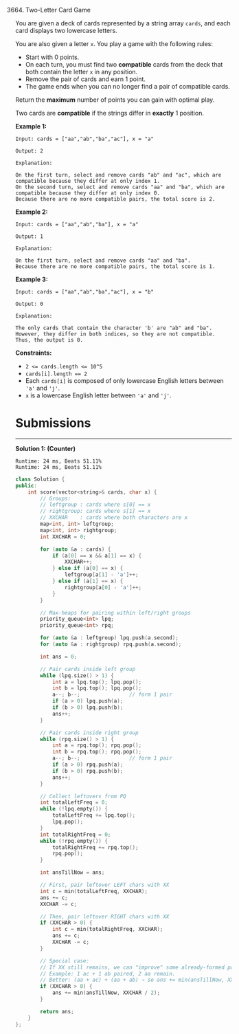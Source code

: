 3664. Two-Letter Card Game

You are given a deck of cards represented by a string array `cards`, and each card displays two lowercase letters.

You are also given a letter `x`. You play a game with the following rules:

* Start with 0 points.
* On each turn, you must find two **compatible** cards from the deck that both contain the letter `x` in any position.
* Remove the pair of cards and earn 1 point.
* The game ends when you can no longer find a pair of compatible cards.

Return the **maximum** number of points you can gain with optimal play.

Two cards are **compatible** if the strings differ in **exactly** 1 position.

 

**Example 1:**
```
Input: cards = ["aa","ab","ba","ac"], x = "a"

Output: 2

Explanation:

On the first turn, select and remove cards "ab" and "ac", which are compatible because they differ at only index 1.
On the second turn, select and remove cards "aa" and "ba", which are compatible because they differ at only index 0.
Because there are no more compatible pairs, the total score is 2.
```

**Example 2:**
```
Input: cards = ["aa","ab","ba"], x = "a"

Output: 1

Explanation:

On the first turn, select and remove cards "aa" and "ba".
Because there are no more compatible pairs, the total score is 1.
```

**Example 3:**
```
Input: cards = ["aa","ab","ba","ac"], x = "b"

Output: 0

Explanation:

The only cards that contain the character 'b' are "ab" and "ba". However, they differ in both indices, so they are not compatible. Thus, the output is 0.
```

**Constraints:**

* `2 <= cards.length <= 10^5`
* `cards[i].length == 2`
* Each `cards[i]` is composed of only lowercase English letters between `'a'` and `'j'`.
* `x` is a lowercase English letter between `'a'` and `'j'`.

# Submissions
---
**Solution 1: (Counter)**
```
Runtime: 24 ms, Beats 51.11%
Runtime: 24 ms, Beats 51.11%
```
```c++
class Solution {
public:
    int score(vector<string>& cards, char x) {
        // Groups:
        // leftgroup : cards where s[0] == x
        // rightgroup: cards where s[1] == x
        // XXCHAR    : cards where both characters are x
        map<int, int> leftgroup;
        map<int, int> rightgroup;
        int XXCHAR = 0;

        for (auto &a : cards) {
            if (a[0] == x && a[1] == x) {
                XXCHAR++;
            } else if (a[0] == x) {
                leftgroup[a[1] - 'a']++;
            } else if (a[1] == x) {
                rightgroup[a[0] - 'a']++;
            }
        }

        // Max-heaps for pairing within left/right groups
        priority_queue<int> lpq;
        priority_queue<int> rpq;

        for (auto &a : leftgroup) lpq.push(a.second);
        for (auto &a : rightgroup) rpq.push(a.second);

        int ans = 0;

        // Pair cards inside left group
        while (lpq.size() > 1) {
            int a = lpq.top(); lpq.pop();
            int b = lpq.top(); lpq.pop();
            a--; b--;                // form 1 pair
            if (a > 0) lpq.push(a);
            if (b > 0) lpq.push(b);
            ans++;
        }

        // Pair cards inside right group
        while (rpq.size() > 1) {
            int a = rpq.top(); rpq.pop();
            int b = rpq.top(); rpq.pop();
            a--; b--;                // form 1 pair
            if (a > 0) rpq.push(a);
            if (b > 0) rpq.push(b);
            ans++;
        }

        // Collect leftovers from PQ
        int totalLeftFreq = 0;
        while (!lpq.empty()) {
            totalLeftFreq += lpq.top();
            lpq.pop();
        }
        int totalRightFreq = 0;
        while (!rpq.empty()) {
            totalRightFreq += rpq.top();
            rpq.pop();
        }

        int ansTillNow = ans;

        // First, pair leftover LEFT chars with XX
        int c = min(totalLeftFreq, XXCHAR);
        ans += c;
        XXCHAR -= c;

        // Then, pair leftover RIGHT chars with XX
        if (XXCHAR > 0) {
            int c = min(totalRightFreq, XXCHAR);
            ans += c;
            XXCHAR -= c;
        }

        // Special case:
        // If XX still remains, we can "improve" some already-formed pairs
        // Example: 1 ac + 1 ab paired, 2 aa remain.
        // Better: (aa + ac) + (aa + ab) → so ans += min(ansTillNow, XXCHAR/2)
        if (XXCHAR > 0) {
            ans += min(ansTillNow, XXCHAR / 2);
        }

        return ans;
    }
};
```

